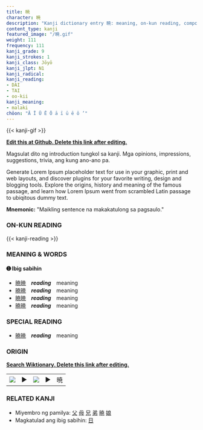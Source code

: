 ```yaml
---
title: 暁
character: 暁
description: "Kanji dictionary entry 暁: meaning, on-kun reading, compounds, origin, related kanji"
content_type: kanji
featured_image: "/暁.gif"
weight: 111
frequency: 111
kanji_grade: 9
kanji_strokes: 1
kanji_class: Jōyō
kanji_jlpt: N1
kanji_radical: 
kanji_reading: 
- DAI
- TAI
- oo-kii
kanji_meaning:
- malaki
chōon: "Ā Ī Ū Ē Ō ā ī ū ē ō ’"
---
```

[//]: # (Don't edit the line below. Kanji animated GIF code is automatically generated.)
{{< kanji-gif >}}

[//]: # (Edit below this line.)

**[Edit this at Github. Delete this link after editing.](https://github.com/tim0g/tim/tree/main/content/kanji/暁/index.md)**

Magsulat dito ng introduction tungkol sa kanji. Mga opinions, impressions, suggestions, trivia, ang kung ano-ano pa.

Generate Lorem Ipsum placeholder text for use in your graphic, print and web layouts, and discover plugins for your favorite writing, design and blogging tools. Explore the origins, history and meaning of the famous passage, and learn how Lorem Ipsum went from scrambled Latin passage to ubiqitous dummy text.
 
**Mnemonic:** "Maikling sentence na makakatulong sa pagsaulo."

### ON-KUN READING

[//]: # (Don't edit the line below. ON-KUN READING code is automatically generated.)
{{< kanji-reading >}}

### MEANING & WORDS

#### ➊ **Ibig sabihin**
  - [暁](../暁)[暁](../暁)　***reading***　meaning
  - [暁](../暁)[暁](../暁)　***reading***　meaning
  - [暁](../暁)[暁](../暁)　***reading***　meaning
  - [暁](../暁)[暁](../暁)　***reading***　meaning

### SPECIAL READING
  - [暁](../暁)[暁](../暁)　***reading***　meaning

### ORIGIN

**[Search Wiktionary. Delete this link after editing.](https://wiktionary.org/wiki/暁)**
<table class="kanji-table"><tr><td>
<img src="60px-暁-bronze.svg.png">
</td><td>▶</td><td>
<img src="60px-暁-oracle.svg.png">
</td><td>▶</td>
<td class="kanji-origin">暁</td>
</tr></table>

### RELATED KANJI
- Miyembro ng pamilya: [父](../父) [母](../母) [兄](../兄) [弟](../弟) [暁](../暁) [娘](../娘)
- Magkatulad ang ibig sabihin: [日](../日)
